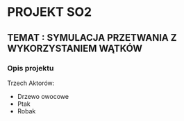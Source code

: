 # PROJEKT SO2 
## TEMAT : SYMULACJA PRZETWANIA Z WYKORZYSTANIEM WĄTKÓW

### Opis projektu
Trzech Aktorów:
- Drzewo owocowe
- Ptak
- Robak
